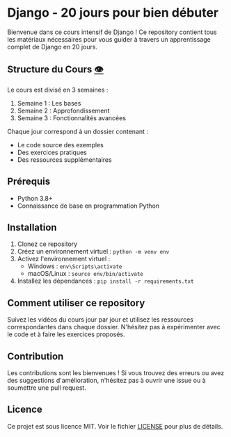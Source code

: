 # Django - 20 jours pour bien débuter

Bienvenue dans ce cours intensif de Django ! Ce repository contient tous les matériaux nécessaires pour vous guider à travers un apprentissage complet de Django en 20 jours.

## Structure du Cours [:eye:](STRUCTURE.md)

Le cours est divisé en 3 semaines :

1. Semaine 1 : Les bases
2. Semaine 2 : Approfondissement
3. Semaine 3 : Fonctionnalités avancées

Chaque jour correspond à un dossier contenant :
- Le code source des exemples
- Des exercices pratiques
- Des ressources supplémentaires

## Prérequis

- Python 3.8+
- Connaissance de base en programmation Python

## Installation

1. Clonez ce repository
2. Créez un environnement virtuel : `python -m venv env`
3. Activez l'environnement virtuel :
   - Windows : `env\Scripts\activate`
   - macOS/Linux : `source env/bin/activate`
4. Installez les dépendances : `pip install -r requirements.txt`

## Comment utiliser ce repository

Suivez les vidéos du cours jour par jour et utilisez les ressources correspondantes dans chaque dossier. N'hésitez pas à expérimenter avec le code et à faire les exercices proposés.

## Contribution

Les contributions sont les bienvenues ! Si vous trouvez des erreurs ou avez des suggestions d'amélioration, n'hésitez pas à ouvrir une issue ou à soumettre une pull request.

## Licence

Ce projet est sous licence MIT. Voir le fichier [LICENSE](LICENSE) pour plus de détails.

